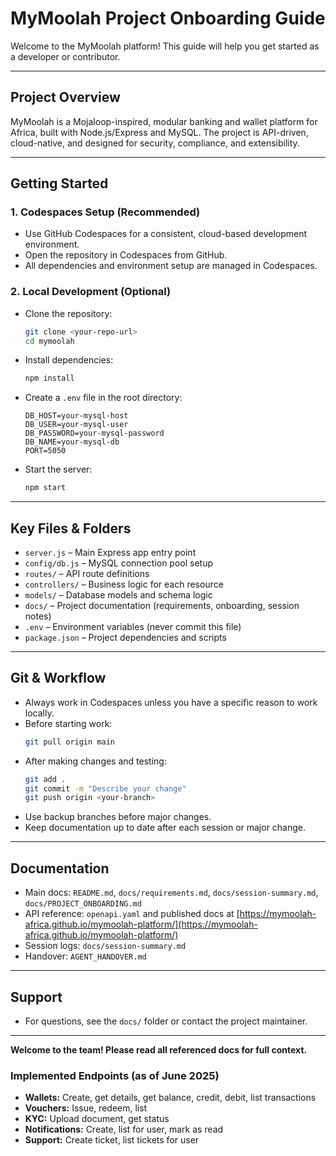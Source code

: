 # MyMoolah Project Onboarding Guide

Welcome to the MyMoolah platform! This guide will help you get started as a developer or contributor.

---

## Project Overview

MyMoolah is a Mojaloop-inspired, modular banking and wallet platform for Africa, built with Node.js/Express and MySQL. The project is API-driven, cloud-native, and designed for security, compliance, and extensibility.

---

## Getting Started

### 1. Codespaces Setup (Recommended)

- Use GitHub Codespaces for a consistent, cloud-based development environment.
- Open the repository in Codespaces from GitHub.
- All dependencies and environment setup are managed in Codespaces.

### 2. Local Development (Optional)

- Clone the repository:
  ```bash
  git clone <your-repo-url>
  cd mymoolah
  ```
- Install dependencies:
  ```bash
  npm install
  ```
- Create a `.env` file in the root directory:
  ```env
  DB_HOST=your-mysql-host
  DB_USER=your-mysql-user
  DB_PASSWORD=your-mysql-password
  DB_NAME=your-mysql-db
  PORT=5050
  ```
- Start the server:
  ```bash
  npm start
  ```

---

## Key Files & Folders

- `server.js` – Main Express app entry point
- `config/db.js` – MySQL connection pool setup
- `routes/` – API route definitions
- `controllers/` – Business logic for each resource
- `models/` – Database models and schema logic
- `docs/` – Project documentation (requirements, onboarding, session notes)
- `.env` – Environment variables (never commit this file)
- `package.json` – Project dependencies and scripts

---

## Git & Workflow

- Always work in Codespaces unless you have a specific reason to work locally.
- Before starting work:  
  ```bash
  git pull origin main
  ```
- After making changes and testing:  
  ```bash
  git add .
  git commit -m "Describe your change"
  git push origin <your-branch>
  ```
- Use backup branches before major changes.
- Keep documentation up to date after each session or major change.

---

## Documentation

- Main docs: `README.md`, `docs/requirements.md`, `docs/session-summary.md`, `docs/PROJECT_ONBOARDING.md`
- API reference: `openapi.yaml` and published docs at [https://mymoolah-africa.github.io/mymoolah-platform/](https://mymoolah-africa.github.io/mymoolah-platform/)
- Session logs: `docs/session-summary.md`
- Handover: `AGENT_HANDOVER.md`

---

## Support

- For questions, see the `docs/` folder or contact the project maintainer.

---

**Welcome to the team! Please read all referenced docs for full context.**

### Implemented Endpoints (as of June 2025)
- **Wallets:** Create, get details, get balance, credit, debit, list transactions
- **Vouchers:** Issue, redeem, list
- **KYC:** Upload document, get status
- **Notifications:** Create, list for user, mark as read
- **Support:** Create ticket, list tickets for user